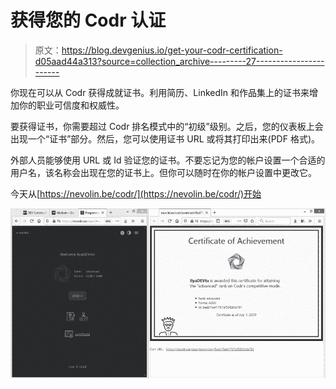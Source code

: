 # 获得您的 Codr 认证

> 原文：<https://blog.devgenius.io/get-your-codr-certification-d05aad44a313?source=collection_archive---------27----------------------->

你现在可以从 Codr 获得成就证书。利用简历、LinkedIn 和作品集上的证书来增加你的职业可信度和权威性。

要获得证书，你需要超过 Codr 排名模式中的“初级”级别。之后，您的仪表板上会出现一个“证书”部分。然后，您可以使用证书 URL 或将其打印出来(PDF 格式)。

外部人员能够使用 URL 或 Id 验证您的证书。不要忘记为您的帐户设置一个合适的用户名，该名称会出现在您的证书上。但你可以随时在你的帐户设置中更改它。

今天从[https://nevolin.be/codr/](https://nevolin.be/codr/)开始

![](img/ef49e728a208ee5fa4e037f127e97762.png)